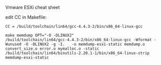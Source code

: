 Vmware ESXi cheat sheet

edit CC in Makefile:
```
CC = /build/toolchain/lin64/gcc-4.4.3-2/bin/x86_64-linux-gcc
```

```
make memdump OPT="-O -DLINUX2"
/build/toolchain/lin64/gcc-4.4.3-2/bin/x86_64-linux-gcc -Wformat -Wunused -O -DLINUX2 -g -I.   -o memdump-esxi-static memdump.o convert_size.o error.o mymalloc.o -static
/build/toolchain/lin64/binutils-2.20.1-1/bin/x86_64-linux-strip memdump-esxi-static
```

